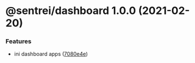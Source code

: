 # @sentrei/dashboard 1.0.0 (2021-02-20)

### Features

- ini dashboard apps ([7080e4e](https://github.com/sentrei/sentrei/commit/7080e4ebebddd65a0bff08868ed96332453e092b))
